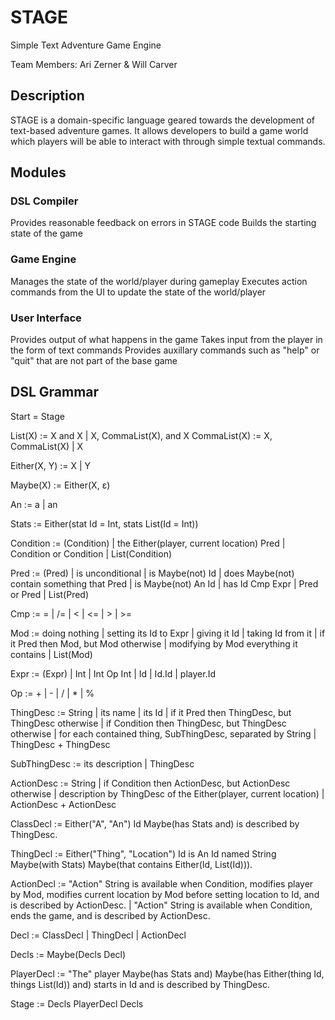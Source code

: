 # STAGE
Simple Text Adventure Game Engine

Team Members: Ari Zerner & Will Carver

## Description
STAGE is a domain-specific language geared towards the development of text-based adventure games.  It allows developers to build a game world which players will be able to interact with through simple textual commands.

## Modules
### DSL Compiler
Provides reasonable feedback on errors in STAGE code
Builds the starting state of the game
### Game Engine
Manages the state of the world/player during gameplay
Executes action commands from the UI to update the state of the world/player
### User Interface
Provides output of what happens in the game
Takes input from the player in the form of text commands
Provides auxillary commands such as "help" or "quit" that are not part of the base game


## DSL Grammar
Start = Stage

List(X) := X and X | X, CommaList(X), and X
CommaList(X) := X, CommaList(X) | X

Either(X, Y) := X | Y

Maybe(X) := Either(X, ε)

An := a | an

Stats := Either(stat Id = Int, stats List(Id = Int))

Condition := (Condition) | the Either(player, current location) Pred | Condition or Condition | List(Condition)

Pred := (Pred) | is unconditional | is Maybe(not) Id | does Maybe(not) contain something that Pred | is Maybe(not) An Id | has Id Cmp Expr | Pred or Pred | List(Pred)

Cmp := = | /= | < | <= | > | >=

Mod := doing nothing | setting its Id to Expr | giving it Id | taking Id from it | if it Pred then Mod, but Mod otherwise | modifying by Mod everything it contains | List(Mod)

Expr := (Expr) | Int | Int Op Int | Id | Id.Id | player.Id

Op := + | - | / | * | %

ThingDesc := String | its name | its Id | if it Pred then ThingDesc, but ThingDesc otherwise | if Condition then ThingDesc, but ThingDesc otherwise | for each contained thing, SubThingDesc, separated by String | ThingDesc + ThingDesc

SubThingDesc := its description | ThingDesc

ActionDesc := String | if Condition then ActionDesc, but ActionDesc otherwise | description by ThingDesc of the Either(player, current location) | ActionDesc + ActionDesc

ClassDecl := Either("A", "An") Id Maybe(has Stats and) is described by ThingDesc.

ThingDecl := Either("Thing", "Location") Id is An Id named String Maybe(with Stats) Maybe(that contains Either(Id, List(Id))).

ActionDecl := "Action" String is available when Condition, modifies player by Mod, modifies current location by Mod before setting location to Id, and is described by ActionDesc. | "Action" String is available when Condition, ends the game, and is described by ActionDesc.

Decl := ClassDecl | ThingDecl | ActionDecl

Decls := Maybe(Decls Decl)

PlayerDecl := "The" player Maybe(has Stats and) Maybe(has Either(thing Id, things List(Id)) and) starts in Id and is described by ThingDesc.

Stage := Decls PlayerDecl Decls
